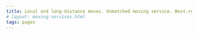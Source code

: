```yaml
---
title: Local and long-distance moves. Unmatched moving service. Best-reviewed moving company in DFW. Professional and hard-working movers. We're the Fort Worth moving company for you.
# layout: moving-services.html
tags: pages
---
```



